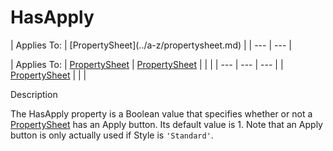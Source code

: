 




<h1 class="heading"><span class="name">HasApply</span></h1>
| Applies To: | [PropertySheet](../a-z/propertysheet.md) |
| --- | ---  |

| Applies To: | [PropertySheet](../a-z/propertysheet.md) | [PropertySheet](../a-z/propertysheet.md) |  |  |
| --- | --- | ---  |
| [PropertySheet](../a-z/propertysheet.md) |  |  |


Description


The HasApply property is a Boolean value that specifies whether or not a [PropertySheet](../a-z/propertysheet.md) has an Apply button.  Its default value is 1. Note that an Apply button is only actually used if Style is `'Standard'`.




